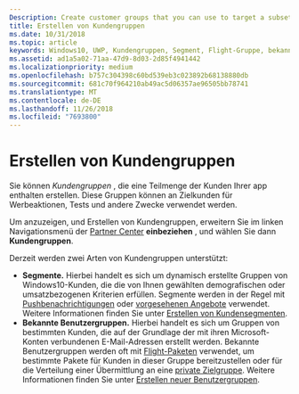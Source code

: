 ```yaml
---
Description: Create customer groups that you can use to target a subset of your app's customer base for promotions, testing, or other purposes.
title: Erstellen von Kundengruppen
ms.date: 10/31/2018
ms.topic: article
keywords: Windows10, UWP, Kundengruppen, Segment, Flight-Gruppe, bekannte Benutzergruppe
ms.assetid: ad1a5a02-71aa-47d9-8d03-2d85f4941442
ms.localizationpriority: medium
ms.openlocfilehash: b757c304398c60bd539eb3c023892b68138880db
ms.sourcegitcommit: 681c70f964210ab49ac5d06357ae96505bb78741
ms.translationtype: MT
ms.contentlocale: de-DE
ms.lasthandoff: 11/26/2018
ms.locfileid: "7693800"
---
```

# <a name="create-customer-groups"></a>Erstellen von Kundengruppen

Sie können *Kundengruppen* , die eine Teilmenge der Kunden Ihrer app enthalten erstellen. Diese Gruppen können an Zielkunden für Werbeaktionen, Tests und andere Zwecke verwendet werden.

Um anzuzeigen, und Erstellen von Kundengruppen, erweitern Sie im linken Navigationsmenü der [Partner Center](https://partner.microsoft.com/dashboard) **einbeziehen** , und wählen Sie dann **Kundengruppen**.

Derzeit werden zwei Arten von Kundengruppen unterstützt:

- **Segmente.** Hierbei handelt es sich um dynamisch erstellte Gruppen von Windows10-Kunden, die die von Ihnen gewählten demografischen oder umsatzbezogenen Kriterien erfüllen. Segmente werden in der Regel mit [Pushbenachrichtigungen](send-push-notifications-to-your-apps-customers.md) oder [vorgesehenen Angebote](use-targeted-offers-to-maximize-engagement-and-conversions.md) verwendet. Weitere Informationen finden Sie unter [Erstellen von Kundensegmenten](create-customer-segments.md).
- **Bekannte Benutzergruppen.** Hierbei handelt es sich um Gruppen von bestimmten Kunden, die auf der Grundlage der mit ihren Microsoft-Konten verbundenen E-Mail-Adressen erstellt werden. Bekannte Benutzergruppen werden oft mit [Flight-Paketen](package-flights.md) verwendet, um bestimmte Pakete für Kunden in dieser Gruppe bereitzustellen oder für die Verteilung einer Übermittlung an eine [private Zielgruppe](choose-visibility-options.md#audience). Weitere Informationen finden Sie unter [Erstellen neuer Benutzergruppen](create-known-user-groups.md).
